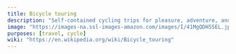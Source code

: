 ```yaml
---
title: Bicycle touring
description: "Self-contained cycling trips for pleasure, adventure, and autonomy."
image: "https://images-na.ssl-images-amazon.com/images/I/41MgQDH55EL.jpg"
purposes: [travel, cycle]
wiki: "https://en.wikipedia.org/wiki/Bicycle_touring"
---
```

